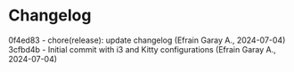# Changelog
0f4ed83 - chore(release): update changelog (Efrain Garay A., 2024-07-04)
3cfbd4b - Initial commit with i3 and Kitty configurations (Efrain Garay A., 2024-07-04)